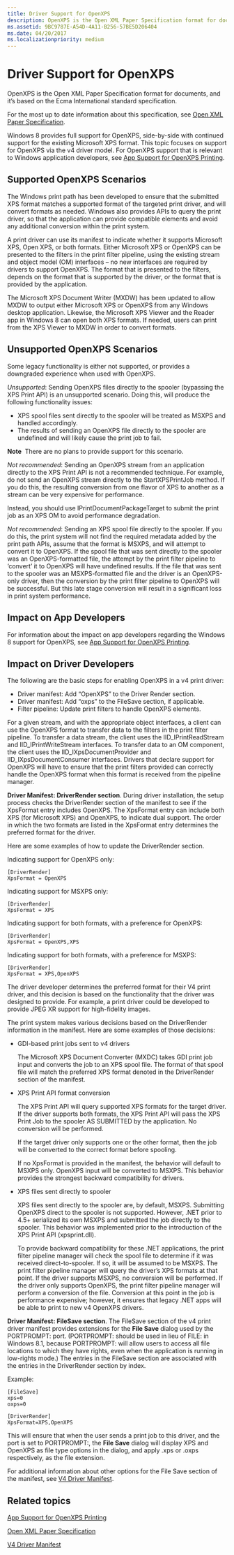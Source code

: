 ```yaml
---
title: Driver Support for OpenXPS
description: OpenXPS is the Open XML Paper Specification format for documents, and it’s based on the Ecma International standard specification.
ms.assetid: 9BC9787E-A54D-4A11-B256-57BE5D206404
ms.date: 04/20/2017
ms.localizationpriority: medium
---
```


# Driver Support for OpenXPS


OpenXPS is the Open XML Paper Specification format for documents, and it’s based on the Ecma International standard specification.

For the most up to date information about this specification, see [Open XML Paper Specification](https://www.ecma-international.org/publications/standards/Ecma-388.htm).

Windows 8 provides full support for OpenXPS, side-by-side with continued support for the existing Microsoft XPS format. This topic focuses on support for OpenXPS via the v4 driver model. For OpenXPS support that is relevant to Windows application developers, see [App Support for OpenXPS Printing](https://docs.microsoft.com/windows/desktop/printdocs/app-support-for-openxps-printing).

## Supported OpenXPS Scenarios


The Windows print path has been developed to ensure that the submitted XPS format matches a supported format of the targeted print driver, and will convert formats as needed. Windows also provides APIs to query the print driver, so that the application can provide compatible elements and avoid any additional conversion within the print system.

A print driver can use its manifest to indicate whether it supports Microsoft XPS, Open XPS, or both formats. Either Microsoft XPS or OpenXPS can be presented to the filters in the print filter pipeline, using the existing stream and object model (OM) interfaces – no new interfaces are required by drivers to support OpenXPS. The format that is presented to the filters, depends on the format that is supported by the driver, or the format that is provided by the application.

The Microsoft XPS Document Writer (MXDW) has been updated to allow MXDW to output either Microsoft XPS or OpenXPS from any Windows desktop application. Likewise, the Microsoft XPS Viewer and the Reader app in Windows 8 can open both XPS formats. If needed, users can print from the XPS Viewer to MXDW in order to convert formats.

## Unsupported OpenXPS Scenarios


Some legacy functionality is either not supported, or provides a downgraded experience when used with OpenXPS.

*Unsupported*: Sending OpenXPS files directly to the spooler (bypassing the XPS Print API) is an unsupported scenario. Doing this, will produce the following functionality issues:

-   XPS spool files sent directly to the spooler will be treated as MSXPS and handled accordingly.
-   The results of sending an OpenXPS file directly to the spooler are undefined and will likely cause the print job to fail.

**Note**  There are no plans to provide support for this scenario.

 

*Not recommended*: Sending an OpenXPS stream from an application directly to the XPS Print API is not a recommended technique. For example, do not send an OpenXPS stream directly to the StartXPSPrintJob method. If you do this, the resulting conversion from one flavor of XPS to another as a stream can be very expensive for performance.

Instead, you should use IPrintDocumentPackageTarget to submit the print job as an XPS OM to avoid performance degradation.

*Not recommended*: Sending an XPS spool file directly to the spooler. If you do this, the print system will not find the required metadata added by the print path APIs, assume that the format is MSXPS, and will attempt to convert it to OpenXPS. If the spool file that was sent directly to the spooler was an OpenXPS-formatted file, the attempt by the print filter pipeline to ‘convert’ it to OpenXPS will have undefined results. If the file that was sent to the spooler was an MSXPS-formatted file and the driver is an OpenXPS-only driver, then the conversion by the print filter pipeline to OpenXPS will be successful. But this late stage conversion will result in a significant loss in print system performance.

## Impact on App Developers


For information about the impact on app developers regarding the Windows 8 support for OpenXPS, see [App Support for OpenXPS Printing](https://docs.microsoft.com/windows/desktop/printdocs/app-support-for-openxps-printing).

## Impact on Driver Developers


The following are the basic steps for enabling OpenXPS in a v4 print driver:

-   Driver manifest: Add “OpenXPS” to the Driver Render section.
-   Driver manifest: Add “oxps” to the FileSave section, if applicable.
-   Filter pipeline: Update print filters to handle OpenXPS elements.

For a given stream, and with the appropriate object interfaces, a client can use the OpenXPS format to transfer data to the filters in the print filter pipeline. To transfer a data stream, the client uses the IID\_IPrintReadStream and IID\_IPrintWriteStream interfaces. To transfer data to an OM component, the client uses the IID\_IXpsDocumentProvider and IID\_IXpsDocumentConsumer interfaces. Drivers that declare support for OpenXPS will have to ensure that the print filters provided can correctly handle the OpenXPS format when this format is received from the pipeline manager.

**Driver Manifest: DriverRender section**. During driver installation, the setup process checks the DriverRender section of the manifest to see if the XpsFormat entry includes OpenXPS. The XpsFormat entry can include both XPS (for Microsoft XPS) and OpenXPS, to indicate dual support. The order in which the two formats are listed in the XpsFormat entry determines the preferred format for the driver.

Here are some examples of how to update the DriverRender section.

Indicating support for OpenXPS only:

```Manifest
[DriverRender]
XpsFormat = OpenXPS
```

Indicating support for MSXPS only:

```Manifest
[DriverRender]
XpsFormat = XPS
```

Indicating support for both formats, with a preference for OpenXPS:

```Manifest
[DriverRender]
XpsFormat = OpenXPS,XPS
```

Indicating support for both formats, with a preference for MSXPS:

```Manifest
[DriverRender]
XpsFormat = XPS,OpenXPS
```

The driver developer determines the preferred format for their V4 print driver, and this decision is based on the functionality that the driver was designed to provide. For example, a print driver could be developed to provide JPEG XR support for high-fidelity images.

The print system makes various decisions based on the DriverRender information in the manifest. Here are some examples of those decisions:

-   GDI-based print jobs sent to v4 drivers

    The Microsoft XPS Document Converter (MXDC) takes GDI print job input and converts the job to an XPS spool file. The format of that spool file will match the preferred XPS format denoted in the DriverRender section of the manifest.

-   XPS Print API format conversion

    The XPS Print API will query supported XPS formats for the target driver. If the driver supports both formats, the XPS Print API will pass the XPS Print Job to the spooler AS SUBMITTED by the application. No conversion will be performed.

    If the target driver only supports one or the other format, then the job will be converted to the correct format before spooling.

    If no XpsFormat is provided in the manifest, the behavior will default to MSXPS only. OpenXPS input will be converted to MSXPS. This behavior provides the strongest backward compatibility for drivers.

-   XPS files sent directly to spooler

    XPS files sent directly to the spooler are, by default, MSXPS. Submitting OpenXPS direct to the spooler is not supported. However, .NET prior to 4.5+ serialized its own MSXPS and submitted the job directly to the spooler. This behavior was implemented prior to the introduction of the XPS Print API (xpsprint.dll).

    To provide backward compatibility for these .NET applications, the print filter pipeline manager will check the spool file to determine if it was received direct-to-spooler. If so, it will be assumed to be MSXPS. The print filter pipeline manager will query the driver’s XPS formats at that point. If the driver supports MSXPS, no conversion will be performed. If the driver only supports OpenXPS, the print filter pipeline manager will perform a conversion of the file. Conversion at this point in the job is performance expensive; however, it ensures that legacy .NET apps will be able to print to new v4 OpenXPS drivers.

**Driver Manifest: FileSave section**. The FileSave section of the v4 print driver manifest provides extensions for the **File Save** dialog used by the PORTPROMPT: port. (PORTPROMPT: should be used in lieu of FILE: in Windows 8.1, because PORTPROMPT: will allow users to access all file locations to which they have rights, even when the application is running in low-rights mode.) The entries in the FileSave section are associated with the entries in the DriverRender section by index.

Example:

```Manifest
[FileSave]
xps=0
oxps=0

[DriverRender]
XpsFormat=XPS,OpenXPS
```

This will ensure that when the user sends a print job to this driver, and the port is set to PORTPROMPT:, the **File Save** dialog will display XPS and OpenXPS as file type options in the dialog, and apply .xps or .oxps respectively, as the file extension.

For additional information about other options for the File Save section of the manifest, see [V4 Driver Manifest](v4-driver-manifest.md).

## Related topics

[App Support for OpenXPS Printing](https://docs.microsoft.com/windows/desktop/printdocs/app-support-for-openxps-printing)  

[Open XML Paper Specification](https://www.ecma-international.org/publications/standards/Ecma-388.htm) 

[V4 Driver Manifest](v4-driver-manifest.md)  
